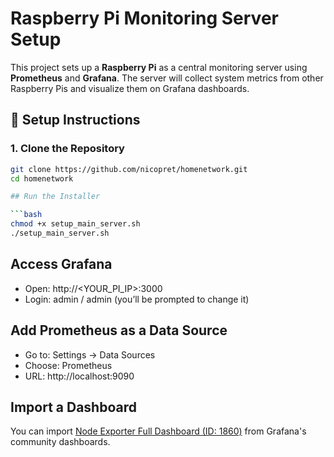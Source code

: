 # Raspberry Pi Monitoring Server Setup

This project sets up a **Raspberry Pi** as a central monitoring server using **Prometheus** and **Grafana**. The server will collect system metrics from other Raspberry Pis and visualize them on Grafana dashboards.

## 🔧 Setup Instructions

### 1. Clone the Repository

```bash
git clone https://github.com/nicopret/homenetwork.git
cd homenetwork

## Run the Installer

```bash
chmod +x setup_main_server.sh
./setup_main_server.sh
```

## Access Grafana

- Open: http://<YOUR_PI_IP>:3000
- Login: admin / admin (you’ll be prompted to change it)

## Add Prometheus as a Data Source

- Go to: Settings → Data Sources
- Choose: Prometheus
- URL: http://localhost:9090

## Import a Dashboard

You can import [Node Exporter Full Dashboard (ID: 1860)](https://grafana.com/grafana/dashboards/1860-node-exporter-full/) from Grafana's community dashboards.

